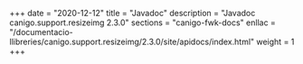 +++
date        = "2020-12-12"
title       = "Javadoc"
description = "Javadoc canigo.support.resizeimg 2.3.0"
sections    = "canigo-fwk-docs"
enllac		= "/documentacio-llibreries/canigo.support.resizeimg/2.3.0/site/apidocs/index.html"
weight		= 1
+++
